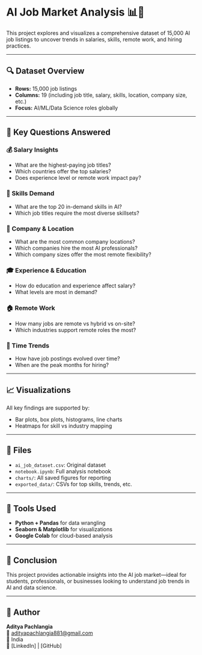 # AI Job Market Analysis 📊🤖

This project explores and visualizes a comprehensive dataset of 15,000 AI job listings to uncover trends in salaries, skills, remote work, and hiring practices.

---

## 🔍 Dataset Overview

- **Rows:** 15,000 job listings  
- **Columns:** 19 (including job title, salary, skills, location, company size, etc.)  
- **Focus:** AI/ML/Data Science roles globally

---

## 📌 Key Questions Answered

### 💰 Salary Insights
- What are the highest-paying job titles?
- Which countries offer the top salaries?
- Does experience level or remote work impact pay?

### 🧠 Skills Demand
- What are the top 20 in-demand skills in AI?
- Which job titles require the most diverse skillsets?

### 🏢 Company & Location
- What are the most common company locations?
- Which companies hire the most AI professionals?
- Which company sizes offer the most remote flexibility?

### 🎓 Experience & Education
- How do education and experience affect salary?
- What levels are most in demand?

### 🏠 Remote Work
- How many jobs are remote vs hybrid vs on-site?
- Which industries support remote roles the most?

### 📆 Time Trends
- How have job postings evolved over time?
- When are the peak months for hiring?

---

## 📈 Visualizations

All key findings are supported by:
- Bar plots, box plots, histograms, line charts
- Heatmaps for skill vs industry mapping

---

## 📁 Files

- `ai_job_dataset.csv`: Original dataset
- `notebook.ipynb`: Full analysis notebook
- `charts/`: All saved figures for reporting
- `exported_data/`: CSVs for top skills, trends, etc.

---

## 🚀 Tools Used

- **Python + Pandas** for data wrangling  
- **Seaborn & Matplotlib** for visualizations  
- **Google Colab** for cloud-based analysis

---

## 📌 Conclusion

This project provides actionable insights into the AI job market—ideal for students, professionals, or businesses looking to understand job trends in AI and data science.

---

## 👤 Author

**Aditya Pachlangia**  
📧 adityapachlangia881@gmail.com  
📍 India  
🔗 [LinkedIn] | [GitHub]
